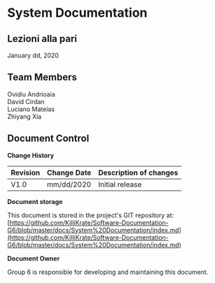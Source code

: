 # System Documentation

## Lezioni alla pari
January dd, 2020

## Team Members
Ovidiu Andrioaia  
David Cirdan  
Luciano Mateias  
Zhiyang Xia


## Document Control
**Change History**

| Revision | Change Date | Description of changes |
| -------- | ----------- | ---------------------- |
| V1.0     | mm/dd/2020  | Initial release        |

**Document storage**

This document is stored in the project's GIT repository at:
[https://github.com/KilliKrate/Software-Documentation-G6/blob/master/docs/System%20Documentation/index.md](https://github.com/KilliKrate/Software-Documentation-G6/blob/master/docs/System%20Documentation/index.md)
 
**Document Owner**

Group 6 is responsible for developing and maintaining this document.
